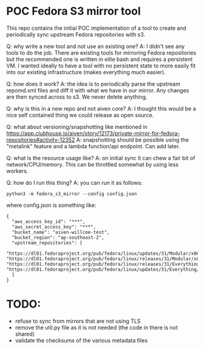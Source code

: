 # POC Fedora S3 mirror tool

This repo contains the initial POC implementation of a tool to create and periodically sync upstream Fedora repositories with s3.

Q: why write a new tool and not use an existing one?
A: I didn't see any tools to do the job. There are existing tools for mirroring Fedora repositories but the recommended one is written in elite bash and requires a persistent VM. I wanted ideally to have a tool with no persistent state to more easily fit into our existing infrastructure (makes everything much easier).

Q: how does it work?
A: the idea is to periodically parse the upstream repomd.xml files and diff it with what we have in our mirror. Any changes are then synced across to s3. We never delete anything.

Q: why is this in a new repo and not aiven core? 
A: I thought this would be a nice self contained thing we could release as open source.

Q: what about versioning/snapshotting like mentioned in https://app.clubhouse.io/aiven/story/12173/private-mirror-for-fedora-repositories#activity-12352
A: snapshotting should be possible using the "metalink" feature and a lambda function/api endpoint. Can add later.

Q: what is the resource usage like?
A: on initial sync it can chew a fair bit of network/CPU/memory. This can be throttled somewhat by using less workers.
 
Q: how do I run this thing?
A: you can run it as follows:

```
python3 -m fedora_s3_mirror --config config.json
```

where config.json is something like:
```
{
  "aws_access_key_id": "***",
  "aws_secret_access_key": "***",
  "bucket_name": "aiven-willcoe-test",
  "bucket_region": "ap-southeast-2",
  "upstream_repositories": [
    "https://dl01.fedoraproject.org/pub/fedora/linux/updates/31/Modular/x86_64/", "https://dl01.fedoraproject.org/pub/fedora/linux/releases/31/Modular/x86_64/os/", "https://dl01.fedoraproject.org/pub/fedora/linux/releases/31/Everything/x86_64/os/", "https://dl01.fedoraproject.org/pub/fedora/linux/updates/31/Everything/x86_64/"
  ]
}
```



# TODO:

* refuse to sync from mirrors that are not using TLS
* remove the util.py file as it is not needed (the code in there is not shared)
* validate the checksums of the various metadata files
